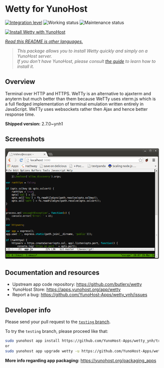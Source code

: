 <!--
N.B.: This README was automatically generated by <https://github.com/YunoHost/apps/tree/master/tools/readme_generator>
It shall NOT be edited by hand.
-->

# Wetty for YunoHost

[![Integration level](https://dash.yunohost.org/integration/wetty.svg)](https://dash.yunohost.org/appci/app/wetty) ![Working status](https://ci-apps.yunohost.org/ci/badges/wetty.status.svg) ![Maintenance status](https://ci-apps.yunohost.org/ci/badges/wetty.maintain.svg)

[![Install Wetty with YunoHost](https://install-app.yunohost.org/install-with-yunohost.svg)](https://install-app.yunohost.org/?app=wetty)

*[Read this README is other languages.](./ALL_README.md)*

> *This package allows you to install Wetty quickly and simply on a YunoHost server.*  
> *If you don't have YunoHost, please consult [the guide](https://yunohost.org/install) to learn how to install it.*

## Overview

Terminal over HTTP and HTTPS. WeTTy is an alternative to ajaxterm and anyterm but much better than them because WeTTy uses xterm.js which is a full fledged implementation of terminal emulation written entirely in JavaScript. WeTTy uses websockets rather then Ajax and hence better response time.


**Shipped version:** 2.7.0~ynh1

## Screenshots

![Screenshot of Wetty](./doc/screenshots/terminal.png)

## Documentation and resources

- Upstream app code repository: <https://github.com/butlerx/wetty>
- YunoHost Store: <https://apps.yunohost.org/app/wetty>
- Report a bug: <https://github.com/YunoHost-Apps/wetty_ynh/issues>

## Developer info

Please send your pull request to the [`testing` branch](https://github.com/YunoHost-Apps/wetty_ynh/tree/testing).

To try the `testing` branch, please proceed like that:

```bash
sudo yunohost app install https://github.com/YunoHost-Apps/wetty_ynh/tree/testing --debug
or
sudo yunohost app upgrade wetty -u https://github.com/YunoHost-Apps/wetty_ynh/tree/testing --debug
```

**More info regarding app packaging:** <https://yunohost.org/packaging_apps>
